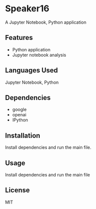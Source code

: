 # Speaker16

A Jupyter Notebook, Python application

## Features

- Python application
- Jupyter notebook analysis

## Languages Used

Jupyter Notebook, Python

## Dependencies

- google
- openai
- IPython

## Installation

Install dependencies and run the main file.

## Usage

Install dependencies and run the main file

## License

MIT
